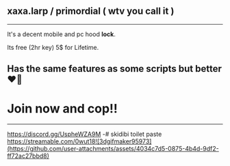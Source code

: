 ## xaxa.larp / primordial ( wtv you call it )
-------------------------
It's a decent mobile and pc hood **lock**.

Its free (2hr key) 5$ for Lifetime.

Has the same features as some scripts but **better**  ❤️‍🔥  
-------------------------
# Join now and cop!!
-------------------------
https://discord.gg/UspheWZA9M
-# skidibi toilet paste
https://streamable.com/0wut18![3dgifmaker95973](https://github.com/user-attachments/assets/4034c7d5-0875-4b4d-9df2-ff72ac27bbd8)
